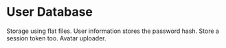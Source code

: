 User Database
=============
Storage using flat files. User information stores the password hash. Store a session token too. Avatar uploader.